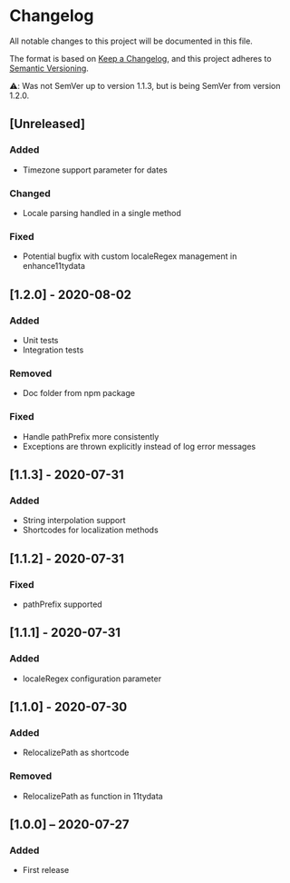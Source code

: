 # Changelog
All notable changes to this project will be documented in this file.

The format is based on [Keep a Changelog](https://keepachangelog.com/en/1.0.0/),
and this project adheres to [Semantic Versioning](https://semver.org/spec/v2.0.0.html).

⚠️: Was not SemVer up to version 1.1.3, but is being SemVer from version 1.2.0.

## [Unreleased]
### Added
- Timezone support parameter for dates
### Changed
- Locale parsing handled in a single method
### Fixed
- Potential bugfix with custom localeRegex management in enhance11tydata

## [1.2.0] - 2020-08-02
### Added
- Unit tests
- Integration tests
### Removed
- Doc folder from npm package
### Fixed
- Handle pathPrefix more consistently
- Exceptions are thrown explicitly instead of log error messages

## [1.1.3] - 2020-07-31
### Added
- String interpolation support
- Shortcodes for localization methods

## [1.1.2] - 2020-07-31
### Fixed
- pathPrefix supported

## [1.1.1] - 2020-07-31
### Added
- localeRegex configuration parameter

## [1.1.0] - 2020-07-30
### Added
- RelocalizePath as shortcode
### Removed
- RelocalizePath as function in 11tydata

## [1.0.0] – 2020-07-27
### Added
- First release